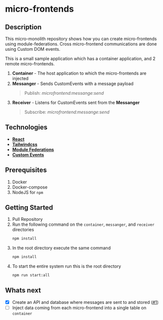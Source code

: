 # micro-frontends

## Description
This micro-monolith repository shows how you can create micro-frontends using module-federations. Cross micro-frontend communications are done using Custom DOM events.

This is a small sample application which has a container application, and 2 remote micro-frontends.

1. **Container** - The host application to which the micro-frontends are injected
2. **Messanger** - Sends CustomEvents with a message payload
    > Publish:  *microfrontend:messange:send*
3. **Receiver** - Listens for CustomEvents sent from the **Messanger**
    > Subscribe: *microfrontend:messange:send*

## Technologies
- **[React](https://react.dev/)**
- **[Tailwindcss](https://tailwindcss.com/)**
- **[Module Federations](https://module-federation.io/)**
- **[Custom Events](https://developer.mozilla.org/en-US/docs/Web/API/CustomEvent/CustomEvent)**

## Prerequisites
1. Docker
2. Docker-compose
3. NodeJS for `npm`

## Getting Started
1. Pull Repository
2. Run the following command on the `container`, `messanger`, and `receiver` directories
    ```bash
    npm install
    ```
3. In the root directory execute the same command
    ```bash
    npm install
    ```
4. To start the entire system run this is the root directory
    ```bash
    npm run start:all
    ```

## Whats next

- [x] Create an API and database where messages are sent to and stored ([#1](https://github.com/StefanWellhoner/micro-frontends/pull/1))
- [ ] Inject data coming from each micro-frontend into a single table on `container`
